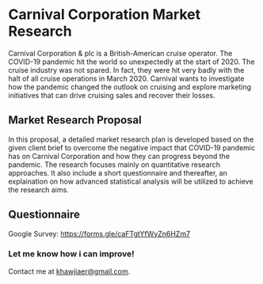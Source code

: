 # Carnival Corporation Market Research

Carnival Corporation & plc is a British-American cruise operator. The COVID-19 pandemic hit the world so unexpectedly at the start of 2020. The cruise industry was not spared. In fact, they were hit very badly with the halt of all cruise operations in March 2020. Carnival wants to investigate how the pandemic changed the outlook on cruising and explore marketing initiatives that can drive cruising sales and recover their losses. 



## Market Research Proposal

In this proposal, a detailed market research plan is developed based on the given client brief to overcome the negative impact that COVID-19 pandemic has on Carnival Corporation and how they can progress beyond the pandemic. The research focuses mainly on quantitative research approaches. It also include a short questionnaire and thereafter, an explaination on how advanced statistical analysis will be utilized to achieve the research aims. 

## Questionnaire
Google Survey: https://forms.gle/caFTgtYfWyZn6HZm7




### Let me know how i can improve! 
Contact me at khawjiaer@gmail.com.

